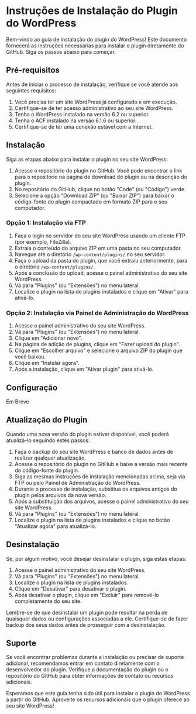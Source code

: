 # Instruções de Instalação do Plugin do WordPress

Bem-vindo ao guia de instalação do plugin do WordPress! Este documento fornecerá as instruções necessárias para instalar o plugin diretamente do GitHub. Siga os passos abaixo para começar.

## Pré-requisitos

Antes de iniciar o processo de instalação, verifique se você atende aos seguintes requisitos:

1. Você precisa ter um site WordPress já configurado e em execução.
2. Certifique-se de ter acesso administrativo ao seu site WordPress.
3. Tenha o WordPress instalado na versão 6.2 ou superior.
4. Tenha o ACF instalado na versão 6.1.6 ou superior.
5. Certifique-se de ter uma conexão estável com a Internet.

## Instalação

Siga as etapas abaixo para instalar o plugin no seu site WordPress:

1. Acesse o repositório do plugin no GitHub. Você pode encontrar o link para o repositório na página de download do plugin ou na descrição do plugin.
2. No repositório do GitHub, clique no botão "Code" (ou "Código") verde.
3. Selecione a opção "Download ZIP" (ou "Baixar ZIP") para baixar o código-fonte do plugin compactado em formato ZIP para o seu computador.

### Opção 1: Instalação via FTP

1. Faça o login no servidor do seu site WordPress usando um cliente FTP (por exemplo, FileZilla).
2. Extraia o conteúdo do arquivo ZIP em uma pasta no seu computador.
3. Navegue até o diretório `/wp-content/plugins/` no seu servidor.
4. Faça o upload da pasta do plugin, que você extraiu anteriormente, para o diretório `/wp-content/plugins/`.
5. Após a conclusão do upload, acesse o painel administrativo do seu site WordPress.
6. Vá para "Plugins" (ou "Extensões") no menu lateral.
7. Localize o plugin na lista de plugins instalados e clique em "Ativar" para ativá-lo.

### Opção 2: Instalação via Painel de Administração do WordPress

1. Acesse o painel administrativo do seu site WordPress.
2. Vá para "Plugins" (ou "Extensões") no menu lateral.
3. Clique em "Adicionar novo".
4. Na página de adição de plugins, clique em "Fazer upload do plugin".
5. Clique em "Escolher arquivo" e selecione o arquivo ZIP do plugin que você baixou.
6. Clique em "Instalar agora".
7. Após a instalação, clique em "Ativar plugin" para ativá-lo.

## Configuração

Em Breve

## Atualização do Plugin

Quando uma nova versão do plugin estiver disponível, você poderá atualizá-lo seguindo estes passos:

1. Faça o backup do seu site WordPress e banco de dados antes de realizar qualquer atualização.
2. Acesse o repositório do plugin no GitHub e baixe a versão mais recente do código-fonte do plugin.
3. Siga as mesmas instruções de instalação mencionadas acima, seja via FTP ou pelo Painel de Administração do WordPress.
4. Durante o processo de instalação, substitua os arquivos antigos do plugin pelos arquivos da nova versão.
5. Após a substituição dos arquivos, acesse o painel administrativo do seu site WordPress.
6. Vá para "Plugins" (ou "Extensões") no menu lateral.
7. Localize o plugin na lista de plugins instalados e clique no botão "Atualizar agora" para atualizá-lo.

## Desinstalação

Se, por algum motivo, você desejar desinstalar o plugin, siga estas etapas:

1. Acesse o painel administrativo do seu site WordPress.
2. Vá para "Plugins" (ou "Extensões") no menu lateral.
3. Localize o plugin na lista de plugins instalados.
4. Clique em "Desativar" para desativar o plugin.
5. Após desativar o plugin, clique em "Excluir" para removê-lo completamente do seu site.

Lembre-se de que desinstalar um plugin pode resultar na perda de quaisquer dados ou configurações associadas a ele. Certifique-se de fazer backup dos seus dados antes de prosseguir com a desinstalação.

## Suporte

Se você encontrar problemas durante a instalação ou precisar de suporte adicional, recomendamos entrar em contato diretamente com o desenvolvedor do plugin. Verifique a documentação do plugin ou o repositório do GitHub para obter informações de contato ou recursos adicionais.

Esperamos que este guia tenha sido útil para instalar o plugin do WordPress a partir do GitHub. Aproveite os recursos adicionais que o plugin oferece ao seu site WordPress!
